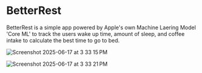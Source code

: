 # BetterRest

BetterRest is a simple app powered by Apple's own Machine Laering Model 'Core ML' to track the users wake up time, amount of sleep, and coffee intake to calculate the best time to go to bed.


![Screenshot 2025-06-17 at 3 33 15 PM](https://github.com/user-attachments/assets/01f10793-d795-400e-9040-fd63a3c28e90)

![Screenshot 2025-06-17 at 3 33 21 PM](https://github.com/user-attachments/assets/dd99e9ea-e641-4d36-96eb-e31caa2bd940)
